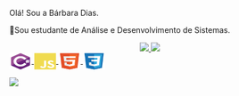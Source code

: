Olá! Sou a Bárbara Dias.

🎒Sou estudante de Análise e Desenvolvimento de Sistemas.


<div align="center">
  <a href="https://github.com/diasbarbarac">
  <img height="180em" src="https://github-readme-stats.vercel.app/api?username=diasbarbarac&show_icons=true&theme=dracula&include_all_commits=true&count_private=true"/>
  <img height="180em" src="https://github-readme-stats.vercel.app/api/top-langs/?username=diasbarbarac&layout=compact&langs_count=7&theme=dracula"/>
</div>

   <div align="left">
     <img align="center" alt="Csharp" height="30" width="40" src="https://raw.githubusercontent.com/devicons/devicon/master/icons/csharp/csharp-original.svg" style="max-width: 100%;">
 <img align="center" alt="J" height="30" width="40" src="https://raw.githubusercontent.com/devicons/devicon/master/icons/javascript/javascript-plain.svg" style="max-width: 100%;"> 
 <img align="center" alt="HTML" height="30" width="40" src="https://raw.githubusercontent.com/devicons/devicon/master/icons/html5/html5-original.svg" style="max-width: 100%;">
 <img align="center" alt="CSS" height="30" width="40" src="https://raw.githubusercontent.com/devicons/devicon/master/icons/css3/css3-original.svg" style="max-width: 100%;">
</div>
  
<a href="https://www.linkedin.com/in/b%C3%A1rbaradiasc28/" rel="nofollow"><img src="https://camo.githubusercontent.com/c00f87aeebbec37f3ee0857cc4c20b21fefde8a96caf4744383ebfe44a47fe3f/68747470733a2f2f696d672e736869656c64732e696f2f62616467652f2d4c696e6b6564496e2d2532333030373742353f7374796c653d666f722d7468652d6261646765266c6f676f3d6c696e6b6564696e266c6f676f436f6c6f723d7768697465" data-canonical-src="https://img.shields.io/badge/-LinkedIn-%230077B5?style=for-the-badge&amp;logo=linkedin&amp;logoColor=white" style="max-width: 100%;"></a>
